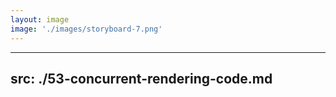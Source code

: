 ```yaml
---
layout: image
image: './images/storyboard-7.png'
---
```


---
src: ./53-concurrent-rendering-code.md
---
